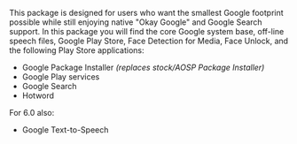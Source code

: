 This package is designed for users who want the smallest Google footprint possible while still enjoying native "Okay Google" and Google Search support. In this package you will find the core Google system base, off-line speech files, Google Play Store, Face Detection for Media, Face Unlock, and the following Play Store applications:

* Google Package Installer _(replaces stock/AOSP Package Installer)_
* Google Play services
* Google Search
* Hotword

For 6.0 also:
* Google Text-to-Speech